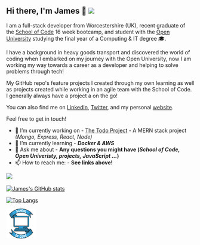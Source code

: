 ## Hi there, I'm James 👋 <img src="https://www.codewars.com/users/JimBowler82/badges/small">

I am a full-stack developer from Worcestershire (UK), recent graduate of the [School of Code](https://www.schoolofcode.co.uk/) 16 week bootcamp, and student with the [Open University](http://www.open.ac.uk/courses/computing-it/degrees/bsc-computing-it-software-q62-soft) studying the final year of a Computing & IT degree 🎓.

I have a background in heavy goods transport and discovered the world of coding when I embarked on my journey with the Open University, now I am working my way towards a career as a developer and helping to solve problems through tech!

My GitHub repo's feature projects I created through my own learning as well as projects created while working in an agile team with the School of Code. I generally always have a project a on the go!

You can also find me on [LinkedIn](https://www.linkedin.com/in/jimbowler82/), [Twitter](https://twitter.com/JimBowler82), and my personal [website](https://www.jamesbowler.co.uk).

Feel free to get in touch!

- 🔭 I’m currently working on - [The Todo Project](https://github.com/JimBowler82/theTodoProject-Client) - A MERN stack project _(Mongo, Express, React, Node)_
- 🌱 I’m currently learning - _**Docker & AWS**_
- 💬 Ask me about - **Any questions you might have (_School of Code, Open Univeristy, projects, JavaScript ..._)**
- 📫 How to reach me: - **See links above!**

<img src="https://www.codewars.com/users/JimBowler82/badges/small">

[![James's GitHub stats](https://github-readme-stats.vercel.app/api?username=JimBowler82&show_icons=true&count_private=true&theme=react)](https://github.com/anuraghazra/github-readme-stats)

[![Top Langs](https://github-readme-stats.vercel.app/api/top-langs/?username=JimBowler82&layout=compact&theme=react)](https://github.com/anuraghazra/github-readme-stats)

<img src="./images/soc.png" width="80px" alt="School of Code logo">
